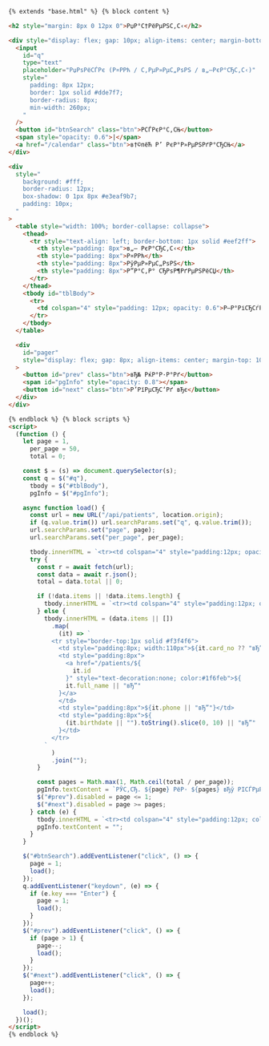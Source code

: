﻿```html
{% extends "base.html" %} {% block content %}

<h2 style="margin: 8px 0 12px 0">РџР°С†РёРµРЅС‚С‹</h2>

<div style="display: flex; gap: 10px; align-items: center; margin-bottom: 10px">
  <input
    id="q"
    type="text"
    placeholder="РџРѕРёСЃРє (Р¤РРћ / С‚РµР»РµС„РѕРЅ / в„–РєР°СЂС‚С‹)"
    style="
      padding: 8px 12px;
      border: 1px solid #dde7f7;
      border-radius: 8px;
      min-width: 260px;
    "
  />
  <button id="btnSearch" class="btn">РСЃРєР°С‚СЊ</button>
  <span style="opacity: 0.6">|</span>
  <a href="/calendar" class="btn">в†©пёЋ Р’ РєР°Р»РµРЅРґР°СЂСЊ</a>
</div>

<div
  style="
    background: #fff;
    border-radius: 12px;
    box-shadow: 0 1px 8px #e3eaf9b7;
    padding: 10px;
  "
>
  <table style="width: 100%; border-collapse: collapse">
    <thead>
      <tr style="text-align: left; border-bottom: 1px solid #eef2ff">
        <th style="padding: 8px">в„– РєР°СЂС‚С‹</th>
        <th style="padding: 8px">Р¤РРћ</th>
        <th style="padding: 8px">РўРµР»РµС„РѕРЅ</th>
        <th style="padding: 8px">Р”Р°С‚Р° СЂРѕР¶РґРµРЅРёСЏ</th>
      </tr>
    </thead>
    <tbody id="tblBody">
      <tr>
        <td colspan="4" style="padding: 12px; opacity: 0.6">Р—Р°РіСЂСѓР·РєР°вЂ¦</td>
      </tr>
    </tbody>
  </table>

  <div
    id="pager"
    style="display: flex; gap: 8px; align-items: center; margin-top: 10px"
  >
    <button id="prev" class="btn">вЂ№ РќР°Р·Р°Рґ</button>
    <span id="pgInfo" style="opacity: 0.8"></span>
    <button id="next" class="btn">Р’РїРµСЂС‘Рґ вЂє</button>
  </div>
</div>

{% endblock %} {% block scripts %}
<script>
  (function () {
    let page = 1,
      per_page = 50,
      total = 0;

    const $ = (s) => document.querySelector(s);
    const q = $("#q"),
      tbody = $("#tblBody"),
      pgInfo = $("#pgInfo");

    async function load() {
      const url = new URL("/api/patients", location.origin);
      if (q.value.trim()) url.searchParams.set("q", q.value.trim());
      url.searchParams.set("page", page);
      url.searchParams.set("per_page", per_page);

      tbody.innerHTML = `<tr><td colspan="4" style="padding:12px; opacity:.6">Р—Р°РіСЂСѓР·РєР°вЂ¦</td></tr>`;
      try {
        const r = await fetch(url);
        const data = await r.json();
        total = data.total || 0;

        if (!data.items || !data.items.length) {
          tbody.innerHTML = `<tr><td colspan="4" style="padding:12px; opacity:.6">РќРёС‡РµРіРѕ РЅРµ РЅР°Р№РґРµРЅРѕ</td></tr>`;
        } else {
          tbody.innerHTML = (data.items || [])
            .map(
              (it) => `
            <tr style="border-top:1px solid #f3f4f6">
              <td style="padding:8px; width:110px">${it.card_no ?? "вЂ”"}</td>
              <td style="padding:8px">
                <a href="/patients/${
                  it.id
                }" style="text-decoration:none; color:#1f6feb">${
                it.full_name || "вЂ”"
              }</a>
              </td>
              <td style="padding:8px">${it.phone || "вЂ”"}</td>
              <td style="padding:8px">${
                (it.birthdate || "").toString().slice(0, 10) || "вЂ”"
              }</td>
            </tr>
          `
            )
            .join("");
        }

        const pages = Math.max(1, Math.ceil(total / per_page));
        pgInfo.textContent = `РЎС‚СЂ. ${page} РёР· ${pages} вЂў РІСЃРµРіРѕ ${total}`;
        $("#prev").disabled = page <= 1;
        $("#next").disabled = page >= pages;
      } catch (e) {
        tbody.innerHTML = `<tr><td colspan="4" style="padding:12px; color:#991b1b; background:#fee2e2; border:1px solid #fecaca">РћС€РёР±РєР° Р·Р°РіСЂСѓР·РєРё</td></tr>`;
        pgInfo.textContent = "";
      }
    }

    $("#btnSearch").addEventListener("click", () => {
      page = 1;
      load();
    });
    q.addEventListener("keydown", (e) => {
      if (e.key === "Enter") {
        page = 1;
        load();
      }
    });
    $("#prev").addEventListener("click", () => {
      if (page > 1) {
        page--;
        load();
      }
    });
    $("#next").addEventListener("click", () => {
      page++;
      load();
    });

    load();
  })();
</script>
{% endblock %}

```
